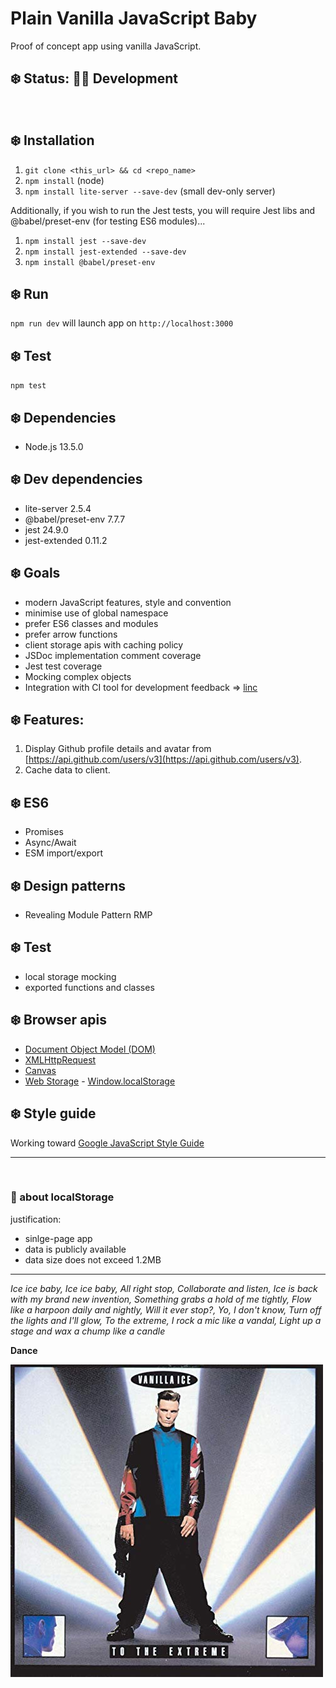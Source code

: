 # Plain Vanilla JavaScript Baby

Proof of concept app using vanilla JavaScript.

## ❄️ Status: 👷‍♀️ Development

<br>

## ❄️ Installation

1. `git clone <this_url> && cd <repo_name>`
1. `npm install` (node)
1. `npm install lite-server --save-dev` (small dev-only server)

Additionally, if you wish to run the Jest tests, you will require Jest libs and @babel/preset-env (for testing ES6 modules)...

1. `npm install jest --save-dev`
1. `npm install jest-extended --save-dev`
1. `npm install @babel/preset-env`

## ❄️ Run

`npm run dev` will launch app on `http://localhost:3000`

## ❄️ Test

`npm test`

## ❄️ Dependencies

* Node.js 13.5.0

## ❄️ Dev dependencies
* lite-server 2.5.4
* @babel/preset-env 7.7.7
* jest 24.9.0
* jest-extended 0.11.2



## ❄️ Goals
* modern JavaScript features, style and convention
* minimise use of global namespace
* prefer ES6 classes and modules
* prefer arrow functions
* client storage apis with caching policy
* JSDoc implementation comment coverage
* Jest test coverage
* Mocking complex objects
* Integration with CI tool for development feedback => [linc](https://linc.sh/)

## ❄️ Features:

1. Display Github profile details and avatar from [https://api.github.com/users/v3](https://api.github.com/users/v3).
2. Cache data to client.

## ❄️ ES6
* Promises
* Async/Await
* ESM import/export

## ❄️ Design patterns
* Revealing Module Pattern RMP

## ❄️ Test 
* local storage mocking
* exported functions and classes

## ❄️ Browser apis

* [Document Object Model (DOM)](https://developer.mozilla.org/en-US/docs/Web/API/Document_Object_Model)
* [XMLHttpRequest](https://developer.mozilla.org/en-US/docs/Web/API/XMLHttpRequest)
* [Canvas](https://developer.mozilla.org/en-US/docs/Web/API/Canvas_API)
* [Web Storage](https://developer.mozilla.org/en-US/docs/Web/API/Web_Storage_API) - [Window.localStorage](https://developer.mozilla.org/en-US/docs/Web/API/Window/localStorage)

## ❄️ Style guide

Working toward [Google JavaScript Style Guide](https://google.github.io/styleguide/jsguide.html#introduction)

<hr>

<br>

### 🍦 about localStorage

justification:
* sinlge-page app
* data is publicly available
* data size does not exceed 1.2MB

<hr>

*Ice ice baby, Ice ice baby, All right stop, Collaborate and listen, Ice is back with my brand new invention, Something grabs a hold of me tightly, Flow like a harpoon daily and nightly, Will it ever stop?, Yo, I don't know, Turn off the lights and I'll glow, To the extreme, I rock a mic like a vandal, Light up a stage and wax a chump like a candle*

**Dance**

![Vanilla Ice - To The Extreme album cover](readme.jpg)